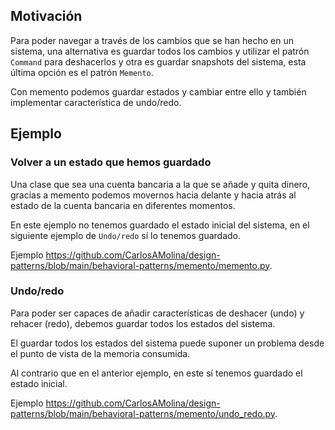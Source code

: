 ## Motivación

Para poder navegar a través de los cambios que se han hecho en un sistema, una alternativa es guardar todos los cambios y utilizar el patrón `Command` para deshacerlos y otra es guardar snapshots del sistema, esta última opción es el patrón `Memento`.

Con memento podemos guardar estados y cambiar entre ello y también implementar característica de undo/redo.

## Ejemplo

### Volver a un estado que hemos guardado

Una clase que sea una cuenta bancaria a la que se añade y quita dinero, gracias a memento podemos movernos hacia delante y hacia atrás al estado de la cuenta bancaria en diferentes momentos.

En este ejemplo no tenemos guardado el estado inicial del sistema, en el siguiente ejemplo de `Undo/redo` sí lo tenemos guardado.

Ejemplo <https://github.com/CarlosAMolina/design-patterns/blob/main/behavioral-patterns/memento/memento.py>.

### Undo/redo

Para poder ser capaces de añadir características de deshacer (undo) y rehacer (redo), debemos guardar todos los estados del sistema.

El guardar todos los estados del sistema puede suponer un problema desde el punto de vista de la memoria consumida.

Al contrario que en el anterior ejemplo, en este sí tenemos guardado el estado inicial.

Ejemplo <https://github.com/CarlosAMolina/design-patterns/blob/main/behavioral-patterns/memento/undo_redo.py>.
